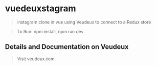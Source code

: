 # vuedeuxstagram

> instagram clone in vue using Veudeux to connect to a Redux store

> To Run: npm install, npm run dev

## Details and Documentation on Veudeux

> Visit veudeux.com